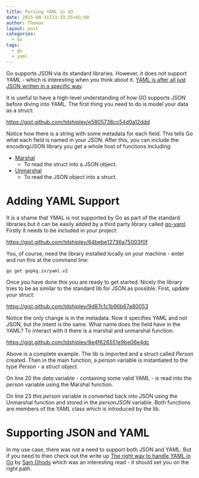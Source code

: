 ```yaml
---
title: Parsing YAML in GO
date: 2015-08-31T23:33:55+01:00
author: Thomas
layout: post
categories:
  - Go
tags:
  - go
  - yaml
---
```

Go supports JSON via its standard libraries. However, it does not support YAML - which is interesting when you think about it. [YAML is after all just JSON written in a specific way](http://yaml.org/spec/1.2/spec.html#id2759572).

It is useful to have a high-level understanding of how GO supports JSON before diving into YAML. The first thing you need to do is model your data as a struct:

https://gist.github.com/tdshipley/e5805738cc54d0a12ddd

Notice how there is a string with some metadata for each field. This tells Go what each field is named in your JSON. After this, you can include the encoding/JSON library you get a whole host of functions including:

  * [Marshal](http://golang.org/pkg/encoding/json/#Marshal) 
      * To read the struct into a JSON object.
  * [Unmarshal](http://golang.org/pkg/encoding/json/#Unmarshal) 
      * To read the JSON object into a struct.

# Adding YAML Support

It is a shame that YMAL is not supported by Go as part of the standard libraries but it can be easily added by a third party library called [go-yaml](https://github.com/go-yaml/yaml). Firstly it needs to be included in your project:

https://gist.github.com/tdshipley/64bebe12736a75003f0f

You, of course, need the library installed locally on your machine - enter and run this at the command line:

`go get gopkg.in/yaml.v2`

Once you have done this you are ready to get started. Nicely the library tries to be as similar to the standard lib for JSON as possible. First, update your struct:

https://gist.github.com/tdshipley/9d87c1c1b96b67a80053

Notice the only change is in the metadata. Now it specifies YAML and not JSON, but the intent is the same. What name does the field have in the YAML? To interact with it there is a marshal and unmarshal function:

https://gist.github.com/tdshipley/8e4f626551e9be06e4dc

Above is a complete example. The lib is imported and a struct called _Person_ created. Then in the main function, a _person_ variable is instantiated to the type _Person_ - a struct object.

On line 20 the _data_ variable - containing some valid YAML - is read into the _person_ variable using the Marshal function.

On line 23 this _person_ variable is converted back into JSON using the Unmarshal function and stored in the _personJSON_ variable. Both functions are members of the YAML class which is introduced by the lib.

# Supporting JSON and YAML

In my use case, there was not a need to support both JSON and YAML. But if you need to then check out the write up [The right way to handle YAML in Go](http://ghodss.com/2014/the-right-way-to-handle-yaml-in-golang/) by [Sam Ghods](http://ghodss.com/about/) which was an interesting read - it should set you on the right path.